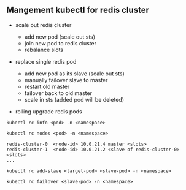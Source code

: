 ## Mangement kubectl for redis cluster

- scale out redis cluster
    - add new pod (scale out sts)
    - join new pod to redis cluster
    - rebalance slots

- replace single redis pod
    - add new pod as its slave (scale out sts)
    - manually failover slave to master
    - restart old master
    - failover back to old master
    - scale in sts (added pod will be deleted)

- rolling upgrade redis pods


`kubectl rc info <pod> -n <namespace>`
    
`kubectl rc nodes <pod> -n <namespace>`

    redis-cluster-0  <node-id> 10.0.21.4 master <slots> 
    redis-cluster-1  <node-id> 10.0.21.2 <slave of redis-cluster-0> <slots> 
    ...

`kubectl rc add-slave <target-pod> <slave-pod> -n <namespace>`

`kubectl rc failover <slave-pod> -n <namespace>`

